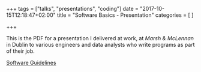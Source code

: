+++
tags = ["talks", "presentations", "coding"]
date = "2017-10-15T12:18:47+02:00"
title = "Software Basics - Presentation"
categories = [
]

+++

This is the PDF for a presentation I delivered at work, at *Marsh & McLennan*
in Dublin to various engineers and data analysts who write programs
as part of their job.

[Software Guidelines](/doc/SoftwareGuidelines.pdf)